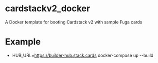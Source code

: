 # cardstackv2_docker

A Docker template for booting Cardstack v2 with sample Fuga cards

# Example

- HUB_URL=https://builder-hub.stack.cards docker-compose up --build
